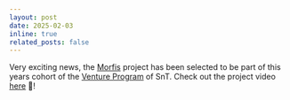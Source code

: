 ```yaml
---
layout: post
date: 2025-02-03
inline: true
related_posts: false
---
```


Very exciting news, the [Morfis](https://morfisai.github.io/) project has been selected to be part of this years cohort of the [Venture Program](https://www.uni.lu/snt-en/innovation/) of SnT. Check out the project video [here](https://www.youtube.com/watch?v=mfhrHtmdkb4&ab_channel=Morfis) 🎥!
